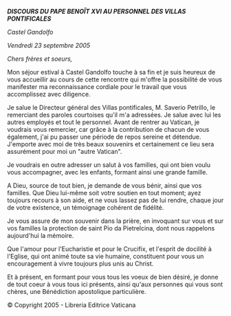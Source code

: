 ***DISCOURS DU PAPE BENOÎT XVI* *AU PERSONNEL DES VILLAS PONTIFICALES***

*Castel Gandolfo*

*Vendredi 23 septembre 2005*

*Chers frères et soeurs,*

Mon séjour estival à Castel Gandolfo touche à sa fin et je suis heureux de vous accueillir au cours de cette rencontre qui m'offre la possibilité de vous manifester ma reconnaissance cordiale pour le travail que vous accomplissez avec diligence.

Je salue le Directeur général des Villas pontificales, M. Saverio Petrillo, le remerciant des paroles courtoises qu'il m'a adressées. Je salue avec lui les autres employés et tout le personnel. Avant de rentrer au Vatican, je voudrais vous remercier, car grâce à la contribution de chacun de vous également, j'ai pu passer une période de repos sereine et détendue. J'emporte avec moi de très beaux souvenirs et certainement ce lieu sera assurément pour moi un "autre Vatican".

Je voudrais en outre adresser un salut à vos familles, qui ont bien voulu vous accompagner, avec les enfants, formant ainsi une grande famille.

A Dieu, source de tout bien, je demande de vous bénir, ainsi que vos familles. Que Dieu lui-même soit votre soutien en tout moment; ayez toujours recours à son aide, et ne vous lassez pas de lui rendre, chaque jour de votre existence, un témoignage cohérent de fidélité.

Je vous assure de mon souvenir dans la prière, en invoquant sur vous et sur vos familles la protection de saint Pio da Pietrelcina, dont nous rappelons aujourd'hui la mémoire.

Que l'amour pour l'Eucharistie et pour le Crucifix, et l'esprit de docilité à l'Eglise, qui ont animé toute sa vie humaine, constituent pour vous un encouragement à vivre toujours plus unis au Christ.

Et à présent, en formant pour vous tous les voeux de bien désiré, je donne de tout coeur à vous tous ici présents, ainsi qu'aux personnes qui vous sont chères, une Bénédiction apostolique particulière.

© Copyright 2005 - Libreria Editrice Vaticana